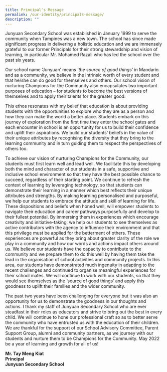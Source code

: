 ```yaml
---
title: Principal's Message
permalink: /our-identity/principals-message/
description: ""
---
```

<p>Junyuan Secondary School was established in January 1999 to serve the community when Tampines was a new town. The school has since made significant progress in delivering a holistic education and we are immensely grateful to our former Principals for their strong stewardship and vision of learning, in particular Mr. Mohamed Razali who has led the school over the past six years.</p>
<p>Our school name &lsquo;Junyuan&rsquo; means &lsquo;<em>the source of good things</em>&rsquo; in Mandarin and as a community, we believe in the intrinsic worth of every student and that he/she can do good for themselves and others. Our school vision of nurturing Champions for the Community also encapsulates two important purposes of education &ndash; for students to become the best versions of themselves and to apply their talents for the greater good.</p>
<p>This ethos resonates with my belief that&nbsp;education is about providing students with the opportunities to explore who they are as a person and how they can make the world a better place. Students embark on this journey of exploration from the first time they enter the school gates and each encounter in school is an opportunity for us to build their confidence and uplift their aspirations. We build our students&rsquo; beliefs in the value of their unique attributes by recognising the diversity that they bring to the learning community and in turn guiding them to respect the perspectives of others too.</p>
<p>To achieve our vision of nurturing Champions for the Community, our students must first learn well and lead well. We facilitate this by developing both the mind and character of our students in a safe, supportive and inclusive school environment so that they have the best possible chance to succeed, regardless of their starting point. We continue to refresh the context of learning by leveraging technology, so that students can demonstrate their learning in a manner which best reflects their unique attributes and strengths. By making learning personalised and purposeful, we help our students to embrace the attitude and skill of learning for life. These dispositions and beliefs when honed well, will empower students to navigate their education and career pathways purposefully and develop to their fullest potential. By immersing them in experiences which encourage creativity and initiative-taking, we help our students to see themselves as active contributors with the agency to influence their environment and that this privilege must be applied for the betterment of others. These experiences are powerful as they bring about greater clarity of the role we play in a community and how our words and actions impact others around us. We believe our students have the capacity to contribute to the community and we prepare them to do this well by having them take the lead in the organisation of school activities and community projects. In this area, our students have demonstrated much ingenuity in adapting to the recent challenges and continued to organise meaningful experiences for their school mates. We will continue to work with our students, so that they would see themselves as the &lsquo;source of good things&rsquo; and apply this goodness to uplift their families and the wider community.</p>
<p>The past two years have been challenging for everyone but it was also an opportunity for us to demonstrate the goodness in our thoughts and actions. I thank my staff of Junyuan Secondary School who are ever steadfast in their roles as educators and strive to bring out the best in every child. We will continue to hone our professional craft so as to better serve the community who have entrusted us with the education of their children. We are thankful for the support of our School Advisory Committee, Parent Support Group, alumni and community partners, as we journey with our students and nurture them to be Champions for the Community. May 2022 be a year of learning and growth for all of us!</p>
<p><strong>Mr. Tay Meng Kiat</strong><br /><strong>Principal</strong><br /><strong>Junyuan Secondary School</strong></p>
